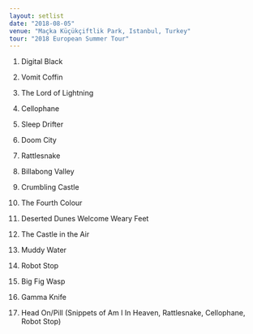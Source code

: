 ```yaml
---
layout: setlist
date: "2018-08-05"
venue: "Maçka Küçükçiftlik Park, Istanbul, Turkey"
tour: "2018 European Summer Tour"
---
```



 1. Digital Black

 2. Vomit Coffin

 3. The Lord of Lightning

 4. Cellophane

 5. Sleep Drifter

 6. Doom City

 7. Rattlesnake

 8. Billabong Valley

 9. Crumbling Castle

10. The Fourth Colour

11. Deserted Dunes Welcome Weary Feet

12. The Castle in the Air

13. Muddy Water

14. Robot Stop

15. Big Fig Wasp

16. Gamma Knife

17. Head On/Pill
    (Snippets of Am I In Heaven, Rattlesnake, Cellophane, Robot Stop)


